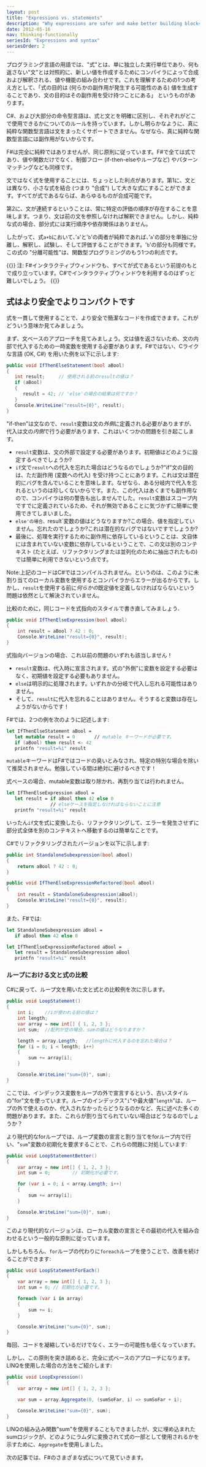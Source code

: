 ```yaml
---
layout: post
title: "Expressions vs. statements"
description: "Why expressions are safer and make better building blocks"
date: 2012-05-16
nav: thinking-functionally
seriesId: "Expressions and syntax"
seriesOrder: 2
---
```


プログラミング言語の用語では、"式"とは、単に独立した実行単位であり、何も返さない"文"とは対照的に、新しい値を作成するためにコンパイラによって合成および解釈される、値や機能の組み合わせです。これを理解するための1つの考え方として、「式の目的は (何らかの副作用が発生する可能性のある) 値を生成することであり、文の目的はその副作用を受け持つことにある」 というものがあります。

C#、および大部分の命令型言語は、式と文とを明確に区別し、それぞれがどこで使用できるかについてのルールを持っています。しかし明らかなように、真に純粋な関数型言語は文をまったくサポートできません。なぜなら、真に純粋な関数型言語には副作用がないからです。

F#は完全に純粋ではありませんが、同じ原則に従っています。F#で全ては式であり、値や関数だけでなく、制御フロー (if-then-elseやループなど) やパターンマッチングなども同様です。

文ではなく式を使用することには、ちょっとした利点があります。第1に、文とは異なり、小さな式を結合 (つまり "合成") して大きな式にすることができます。すべてが式であるならば、あらゆるものが合成可能です。

第2に、文が連続するということは、常に特定の評価の順序が存在することを意味します。つまり、文は前の文を参照しなければ解釈できません。しかし、純粋な式の場合、部分式には実行順序や依存関係はありません。

したがって、式`a+b`において、’`a`'と'`b`'の両者が純粋であれば、’`a`'の部分を単独に分離し、解釈し、試験し、そして評価することができます。'`b`'の部分も同様です。
この式の "分離可能性"は、関数型プログラミングのもう1つの利点です。

{{<alertinfo>}}
注: F#インタラクティブウィンドウも、すべてが式であるという前提のもとで成り立っています。C#でインタラクティブウィンドウを利用するのはずっと難しいでしょう。
{{</alertinfo>}}

## 式はより安全でよりコンパクトです ##

式を一貫して使用することで、より安全で簡潔なコードを作成できます。これがどういう意味か見てみましょう。

まず、文ベースのアプローチを見てみましょう。文は値を返さないため、文の内部で代入するための一時変数を使用する必要があります。F#ではない、Cライクな言語 (OK, C#) を用いた例を以下に示します:

```csharp
public void IfThenElseStatement(bool aBool)
{
   int result;     // 使用される前のresultの値は？
   if (aBool)
   {
      result = 42; // 'else'の場合の結果は何ですか？
   }
   Console.WriteLine("result={0}", result);
}
```

"if-then"は文なので、`result`変数は文の*外側*に定義される必要がありますが、代入は文の*内側*で行う必要があります、これはいくつかの問題を引き起こします。

* `result`変数は、文の外部で設定する必要があります。初期値はどのように設定するべきでしょうか?
* `if`文で`result`への代入を忘れた場合はどうなるのでしょうか?"if"文の目的は、ただ副作用 (変数への代入) を受け持つことにあります。これは文は潜在的にバグを含んでいることを意味します。なぜなら、ある分岐内で代入を忘れるというのは珍しくないからです。また、この代入はあくまでも副作用なので、コンパイラは何の警告も出しませんでした。`result`変数はスコープ内ですでに定義されているため、それが無効であることに気づかずに簡単に使用できてしまいました。
* `else'の場合、`result`変数の値はどうなりますか?この場合、値を指定していません。忘れたのでしょうか?これは潜在的なバグではないですでしょうか?
* 最後に、処理を実行するために副作用に依存しているということは、文自体には含まれていない変数に依存しているということで、この文は別のコンテキスト (たとえば、リファクタリングまたは並列化のために抽出されたもの) では簡単に利用できないという点です。

Note:上記のコードはC#ではコンパイルされません。というのは、このように未割り当てのローカル変数を使用するとコンパイラからエラーが出るからです。しかし、`result`を使用する前に*何らかの*既定値を定義しなければならないという問題は依然として解決されていません。

比較のために，同じコードを式指向のスタイルで書き直してみましょう．

```csharp
public void IfThenElseExpression(bool aBool)
{
    int result = aBool ? 42 : 0;
    Console.WriteLine("result={0}", result);
}
```

式指向バージョンの場合、これ以前の問題のいずれも該当しません！

* `result`変数は、代入時に宣言されます。式の"外側"に変数を設定する必要はなく、初期値を設定する必要もありません。
* `else`は明示的に処理されます。いずれかの分岐で代入し忘れる可能性はありません。
* そして、`result`に代入を忘れることはありません。そうすると変数は存在しようがないからです！

F#では、2つの例を次のように記述します:

```fsharp
let IfThenElseStatement aBool =
   let mutable result = 0       // mutable キーワードが必要です。
   if (aBool) then result <- 42
   printfn "result=%i" result
```

`mutable`キーワードはF#ではコードの臭いとみなされ、特定の特別な場合を除いて推奨されません。勉強している間は絶対に避けるべきです！

式ベースの場合、mutable変数は取り除かれ、再割り当ては行われません。

```fsharp
let IfThenElseExpression aBool =
   let result = if aBool then 42 else 0
                // elseケースを指定しなければならないことに注意
   printfn "result=%i" result
```

いったん`if`文を式に変換したら、リファクタリングして、エラーを発生させずに部分式全体を別のコンテキストへ移動するのは簡単なことです。

C#でリファクタリングされたバージョンを以下に示します:

```csharp
public int StandaloneSubexpression(bool aBool)
{
    return aBool ? 42 : 0;
}

public void IfThenElseExpressionRefactored(bool aBool)
{
    int result = StandaloneSubexpression(aBool);
    Console.WriteLine("result={0}", result);
}
```

また、F#では:

```fsharp
let StandaloneSubexpression aBool =
   if aBool then 42 else 0

let IfThenElseExpressionRefactored aBool =
   let result = StandaloneSubexpression aBool
   printfn "result=%i" result
```



### ループにおける文と式の比較 ###

C#に戻って、ループ文を用いた文と式との比較例を次に示します。

```csharp
public void LoopStatement()
{
    int i;    //iが使われる前の値は？
    int length;
    var array = new int[] { 1, 2, 3 };
    int sum;  //配列が空の場合、sumの値はどうなりますか？

    length = array.Length;   //lengthに代入するのを忘れた場合は？
    for (i = 0; i < length; i++)
    {
        sum += array[i];
    }

    Console.WriteLine("sum={0}", sum);
}
```

ここでは、インデックス変数をループの外で宣言するという、古いスタイルの"for"文を使っています。ループのインデックス"`i`"や最大値"`length`"は、ループの外で使えるのか、代入されなかったらどうなるのかなど、先に述べた多くの問題があります。また、これらが割り当てられていない場合はどうなるのでしょうか？

より現代的なforループでは、ループ変数の宣言と割り当てをforループ内で行い、"`sum`"変数の初期化を要求することで、これらの問題に対処しています:

```csharp
public void LoopStatementBetter()
{
    var array = new int[] { 1, 2, 3 };
    int sum = 0;        // 初期化が必要です。

    for (var i = 0; i < array.Length; i++)
    {
        sum += array[i];
    }

    Console.WriteLine("sum={0}", sum);
}
```

このより現代的なバージョンは、ローカル変数の宣言とその最初の代入を組み合わせるという一般的な原則に従っています。

しかしもちろん、`for`ループの代わりに`foreach`ループを使うことで、改善を続けることができます:

```csharp
public void LoopStatementForEach()
{
    var array = new int[] { 1, 2, 3 };
    int sum = 0; // 初期化が必要です。

    foreach (var i in array)
    {
        sum += i;
    }

    Console.WriteLine("sum={0}", sum);
}
```

毎回、コードを凝縮しているだけでなく、エラーの可能性も低くなっています。

しかし、この原則を突き詰めると、完全に式ベースのアプローチになります。LINQを使用した場合の方法をご紹介します:

```csharp
public void LoopExpression()
{
    var array = new int[] { 1, 2, 3 };

    var sum = array.Aggregate(0, (sumSoFar, i) => sumSoFar + i);

    Console.WriteLine("sum={0}", sum);
}
```

LINQの組み込み関数"sum"を使用することもできましたが、文に埋め込まれたsumロジックが、どのようにラムダに変換されて式の一部として使用されるかを示すために、`Aggregate`を使用しました。

次の記事では、F#のさまざまな式について見ていきます。

